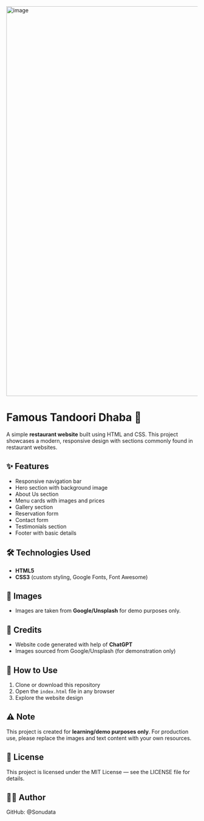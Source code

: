 <img width="1536" height="1024" alt="image" src="https://github.com/user-attachments/assets/d8d1c234-17d5-4308-946d-63934be591b6" />

# Famous Tandoori Dhaba 🍴

A simple **restaurant website** built using HTML and CSS.
This project showcases a modern, responsive design with sections commonly found in restaurant websites.

## ✨ Features

* Responsive navigation bar
* Hero section with background image
* About Us section
* Menu cards with images and prices
* Gallery section
* Reservation form
* Contact form
* Testimonials section
* Footer with basic details

## 🛠️ Technologies Used

* **HTML5**
* **CSS3** (custom styling, Google Fonts, Font Awesome)

## 📸 Images

* Images are taken from **Google/Unsplash** for demo purposes only.

## 🤖 Credits

* Website code generated with help of **ChatGPT**
* Images sourced from Google/Unsplash (for demonstration only)

## 🚀 How to Use

1. Clone or download this repository
2. Open the `index.html` file in any browser
3. Explore the website design

## ⚠️ Note

This project is created for **learning/demo purposes only**.
For production use, please replace the images and text content with your own resources.

## 📜 License

This project is licensed under the MIT License — see the LICENSE file for details.

## 👨‍💻 Author
GitHub: @Sonudata


